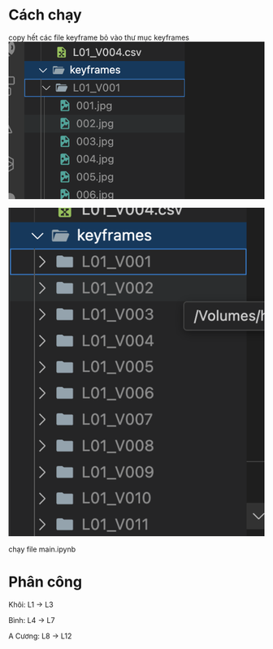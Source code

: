 # Cách chạy


copy hết các file keyframe bỏ vào thư mục keyframes
![alt text](image.png)

![alt text](image-1.png)


chạy file main.ipynb


# Phân công

Khôi: L1 -> L3 

Bình: L4 -> L7

A Cương: L8 -> L12
